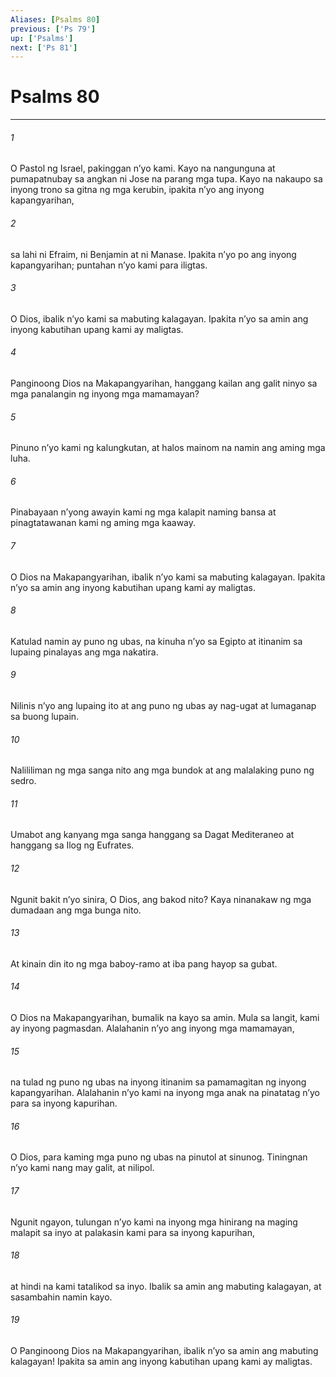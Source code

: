 ```yaml
---
Aliases: [Psalms 80]
previous: ['Ps 79']
up: ['Psalms']
next: ['Ps 81']
---
```

# Psalms 80

***






















###### 1 










O Pastol ng Israel, pakinggan nʼyo kami. Kayo na nangunguna at pumapatnubay sa angkan ni Jose na parang mga tupa. Kayo na nakaupo sa inyong trono sa gitna ng mga kerubin, ipakita nʼyo ang inyong kapangyarihan, 





















###### 2 










sa lahi ni Efraim, ni Benjamin at ni Manase. Ipakita nʼyo po ang inyong kapangyarihan; puntahan nʼyo kami para iligtas. 





















###### 3 










O Dios, ibalik nʼyo kami sa mabuting kalagayan. Ipakita nʼyo sa amin ang inyong kabutihan upang kami ay maligtas. 





















###### 4 










Panginoong Dios na Makapangyarihan, hanggang kailan ang galit ninyo sa mga panalangin ng inyong mga mamamayan? 





















###### 5 










Pinuno nʼyo kami ng kalungkutan, at halos mainom na namin ang aming mga luha. 





















###### 6 










Pinabayaan nʼyong awayin kami ng mga kalapit naming bansa at pinagtatawanan kami ng aming mga kaaway. 





















###### 7 










O Dios na Makapangyarihan, ibalik nʼyo kami sa mabuting kalagayan. Ipakita nʼyo sa amin ang inyong kabutihan upang kami ay maligtas. 





















###### 8 










Katulad namin ay puno ng ubas, na kinuha nʼyo sa Egipto at itinanim sa lupaing pinalayas ang mga nakatira. 





















###### 9 










Nilinis nʼyo ang lupaing ito at ang puno ng ubas ay nag-ugat at lumaganap sa buong lupain. 





















###### 10 










Nalililiman ng mga sanga nito ang mga bundok at ang malalaking puno ng sedro. 





















###### 11 










Umabot ang kanyang mga sanga hanggang sa Dagat Mediteraneo at hanggang sa Ilog ng Eufrates. 





















###### 12 










Ngunit bakit nʼyo sinira, O Dios, ang bakod nito? Kaya ninanakaw ng mga dumadaan ang mga bunga nito. 





















###### 13 










At kinain din ito ng mga baboy-ramo at iba pang hayop sa gubat. 





















###### 14 










O Dios na Makapangyarihan, bumalik na kayo sa amin. Mula sa langit, kami ay inyong pagmasdan. Alalahanin nʼyo ang inyong mga mamamayan, 





















###### 15 










na tulad ng puno ng ubas na inyong itinanim sa pamamagitan ng inyong kapangyarihan. Alalahanin nʼyo kami na inyong mga anak na pinatatag nʼyo para sa inyong kapurihan. 





















###### 16 










O Dios, para kaming mga puno ng ubas na pinutol at sinunog. Tiningnan nʼyo kami nang may galit, at nilipol. 





















###### 17 










Ngunit ngayon, tulungan nʼyo kami na inyong mga hinirang na maging malapit sa inyo at palakasin kami para sa inyong kapurihan, 





















###### 18 










at hindi na kami tatalikod sa inyo. Ibalik sa amin ang mabuting kalagayan, at sasambahin namin kayo. 





















###### 19 










O Panginoong Dios na Makapangyarihan, ibalik nʼyo sa amin ang mabuting kalagayan! Ipakita sa amin ang inyong kabutihan upang kami ay maligtas.
